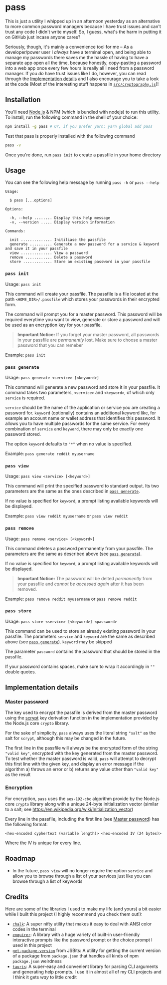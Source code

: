 # pass

This is just a utility I whipped up in an afternoon yesterday as an alternative to more common password managers because I have trust issues and can't trust any code I didn't write myself. So, I guess, what's the harm in putting it on GitHub just incase anyone cares?

Seriously, though, it's mainly a convenience tool for me – As a developer/power user I _always_ have a terminal open, and being able to manage my passwords there saves me the hassle of having to have a separate app open all the time, because honestly, copy-pasting a password into a web app once every few hours is really all I need from a password manager. If you _do_ have trust issues like I do, however, you can read through the [Implementation details](#implementation-details) and I also encourage you to take a look at the code (Most of the interesting stuff happens in [`src/cryptography.js`](blob/master/src/cryptography.js))!

## Installation

You'll need [Node.js](https://nodejs.org) & NPM (which is bundled with nodejs) to run this utility. To install, run the following command in the shell of your choice:

```bash
npm install -g pass # Or, if you prefer yarn: yarn global add pass
```

Test that pass is properly installed with the following command

```bash
pass -v
```

Once you're done, run `pass init` to create a passfile in your home directory

## Usage

You can see the following help message by running `pass -h` or `pass --help`

```
Usage:

  $ pass [...options]

Options:

  -h, --help ........ Display this help message
  -v, --version ..... Display version information

Commands:

  init .............. Initiliase the passfile
  generate .......... Generate a new password for a service & keyword and save it in your passfile
  view .............. View a password
  remove ............ Delete a password
  store ............. Store an existing password in your passfile
```

### `pass init`

Usage: `pass init`

This command will create your passfile. The passfile is a file located at the path `<HOME_DIR>/.passfile` which stores your passwords in their encrypted form.

The command will prompt you for a master password. This password will be required everytime you want to view, generate or store a password and will be used as an encryption key for your passfile.

> **Important Notice:** If you forget your master password, all passwords in your passfile are _permanently_ lost. Make sure to choose a master password that you can remeber

Example: `pass init`

### `pass generate`

Usage: `pass generate <service> [<keyword>]`

This command will generate a new password and store it in your passfile. It command takes two parameters, `<service>` and `<keyword>`, of which only `service` is required.

`service` should be the name of the application or service you are creating a password for. `keyword` (optionally) contains an additional keyword like, for example an account name or wallet address that identifies this password. It allows you to have multiple passwords for the same service. For every combination of `service` and `keyword`, there may only be exactly one password stored.

The option `keyword` defaults to `"*"` when no value is specified.

Example: `pass generate reddit myusername`

### `pass view`

Usage: `pass view <service> [<keyword>]`

This command will print the specified password to standard output. Its two parameters are the same as the ones described in [`pass generate`](#pass-generate).

If no value is specified for `keyword`, a prompt listing available keywords will be displayed.

Example: `pass view reddit myusername` or `pass view reddit`

### `pass remove`

Usage: `pass remove <service> [<keyword>]`

This command deletes a password permanently from your passfile. The parameters are the same as described above (see [`pass generate`](#pass-generate)).

If no value is specified for `keyword`, a prompt listing available keywords will be displayed.

> **Important Notice:** The password will be delted _permanently_ from your passfile and _cannot be accessed again_ after it has been removed.

Example: `pass remove reddit myusername` or `pass remove reddit`

### `pass store`

Usage: `pass store <service> [<keyword>] <password>`

This command can be used to store an already existing password in your passfile. The parameters `service` and `keyword` are the same as described above (see [`pass generate`](#pass-generate)). `keyword` may be skipped

The parameter `password` contains the password that should be stored in the passfile.

If your password contains spaces, make sure to wrap it accordingly in `""` double quotes.

## Implementation details

### Master password

The key used to encrypt the passfile is derived from the master password using the [scrypt](https://en.wikipedia.org/wiki/Scrypt) key derivation function in the implementation provided by the Node.js core `crypto` library.

For the sake of simplicity, `pass` always uses the literal string `"salt"` as the salt for `scrypt`, although this may be changed in the future.

The first line in the passfile will always be the encrypted form of the string `"valid key"`, encrypted with the key generated from the master password. To test whether the master password is valid, `pass` will attempt to decrypt this first line with the given key, and display an error message if the algorithm a) throws an error or b) returns any value other than `"valid key"` as the result

### Encryption

For encryption, `pass` uses the `aes-192-cbc` algorithm provide by the Node.js core `crypto` library along with a unique 24-byte initialization vector (similar to a salt; see https://en.wikipedia.org/wiki/Initialization_vector)

Every line in the passfile, including the first line (see [Master password](#master-password)) has the following format:

```
<hex-encoded cyphertext (variable length)> <hex-encoded IV (24 bytes)>
```

Where the IV is unique for every line.

## Roadmap

- In the future, `pass view` will no longer require the option `service` and allow you to browse through a list of your services just like you can browse through a list of keywords

## Credits

Here are some of the libraries I used to make my life (and yours) a bit easier while I built this project (I highly recommend you check them out!):

- [`chalk`](https://npmjs.com/package/chalk): A super nifty utility that makes it easy to deal with ANSI color codes in the terminal
- [`enquirer`](https://npmjs.com/package/enquirer): A library with a huge variety of built-in user-friendly interactive prompts like the password prompt or the choice prompt I used in this project
- [`get-package-version`](https://npmjs.com/package/@jsbits/get-package-version) from JSBits: A utility for getting the current version of a package from `package.json` that handles all kinds of npm `package.json` weirdness
- [`tauris`](https://github.com/codemaster138/tauris): A super-easy and convenient library for parsing CLI arguments and generating help prompts. I use it in almost all of my CLI projects and I think it gets *way* to little credit
